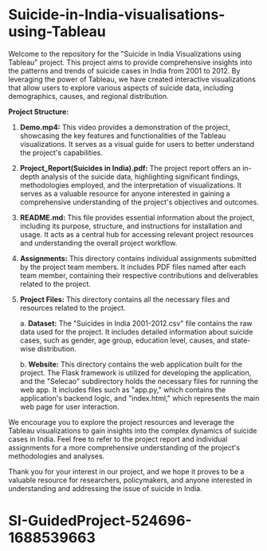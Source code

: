 # Suicide-in-India-visualisations-using-Tableau

Welcome to the repository for the "Suicide in India Visualizations using Tableau" project. This project aims to provide comprehensive insights into the patterns and trends of suicide cases in India from 2001 to 2012. By leveraging the power of Tableau, we have created interactive visualizations that allow users to explore various aspects of suicide data, including demographics, causes, and regional distribution.

**Project Structure:**

1. **Demo.mp4:** This video provides a demonstration of the project, showcasing the key features and functionalities of the Tableau visualizations. It serves as a visual guide for users to better understand the project's capabilities.

2. **Project_Report(Suicides in India).pdf:** The project report offers an in-depth analysis of the suicide data, highlighting significant findings, methodologies employed, and the interpretation of visualizations. It serves as a valuable resource for anyone interested in gaining a comprehensive understanding of the project's objectives and outcomes.

3. **README.md:** This file provides essential information about the project, including its purpose, structure, and instructions for installation and usage. It acts as a central hub for accessing relevant project resources and understanding the overall project workflow.

4. **Assignments:** This directory contains individual assignments submitted by the project team members. It includes PDF files named after each team member, containing their respective contributions and deliverables related to the project.

5. **Project Files:** This directory contains all the necessary files and resources related to the project.

    a. **Dataset:** The "Suicides in India 2001-2012.csv" file contains the raw data used for the project. It includes detailed information about suicide cases, such as gender, age group, education level, causes, and state-wise distribution.

    b. **Website:** This directory contains the web application built for the project. The Flask framework is utilized for developing the application, and the "Selecao" subdirectory holds the necessary files for running the web app. It includes files such as "app.py," which contains the application's backend logic, and "index.html," which represents the main web page for user interaction.

We encourage you to explore the project resources and leverage the Tableau visualizations to gain insights into the complex dynamics of suicide cases in India. Feel free to refer to the project report and individual assignments for a more comprehensive understanding of the project's methodologies and analyses.

Thank you for your interest in our project, and we hope it proves to be a valuable resource for researchers, policymakers, and anyone interested in understanding and addressing the issue of suicide in India.
# SI-GuidedProject-524696-1688539663
